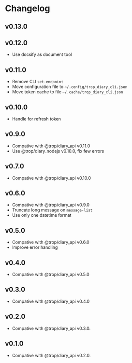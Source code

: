 # Changelog

## v0.13.0

## v0.12.0

* Use docsify as document tool

## v0.11.0

* Remove CLI `set-endpoint`
* Move configuration file to `~/.config/trop_diary_cli.json`
* Move token cache to file `~/.cache/trop_diary_cli.json`

## v0.10.0

* Handle for refresh token

## v0.9.0

* Compative with @trop/diary_api v0.11.0
* Use @trop/diary_nodejs v0.10.0, fix few errors

## v0.7.0

* Compative with @trop/diary_api v0.10.0

## v0.6.0

* Compative with @trop/diary_api v0.9.0
* Truncate long message on `message-list`
* Use only one datetime format

## v0.5.0

* Compative with @trop/diary_api v0.6.0
* Improve error handling

## v0.4.0

* Compative with @trop/diary_api v0.5.0

## v0.3.0

* Compative with @trop/diary_api v0.4.0

## v0.2.0

* Compative with @trop/diary_api v0.3.0.

## v0.1.0

* Compative with @trop/diary_api v0.2.0.
